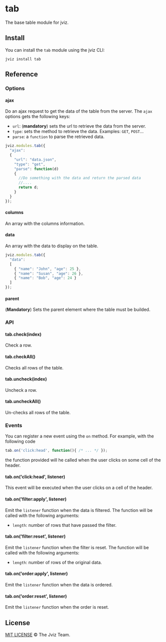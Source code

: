 # tab

The base table module for jviz.

## Install

You can install the `tab` module using the jviz CLI:

```
jviz install tab
```

## Reference

### Options

#### ajax

Do an ajax request to get the data of the table from the server. The `ajax` options gets the following keys:

- `url`: (**mandatory**) sets the url to retrieve the data from the server.
- `type`: sets the method to retrieve the data. Examples: `GET`, `POST`...
- `parse`: a `function` to parse the retrieved data.

```javascript
jviz.modules.tab({
  "ajax":
  {
    "url": "data.json",
    "type": "get",
    "parse": function(d)
    {
      //Do something with the data and return the parsed data
      //....
      return d;
    }
  }
});
```

#### columns

An array with the columns information.

#### data

An array with the data to display on the table.

```javascript
jviz.modules.tab({
  "data":
  [
    { "name": "John", "age": 25 },
    { "name": "Susan", "age": 26 },
    { "name": "Bob", "age": 24 }
  ]
});
```

#### parent

(**Mandatory**) Sets the parent element where the table must be builded.


### API

#### tab.check(index)

Check a row.

#### tab.checkAll()

Checks all rows of the table.

#### tab.uncheck(index)

Uncheck a row.

#### tab.uncheckAll()

Un-checks all rows of the table.


### Events

You can register a new event using the `on` method. For example, with the following code

```javascript
tab.on('click:head', function(){ /* ... */ });
```

the function provided will he called when the user clicks on some cell of the header.

#### tab.on('click:head', listener)

This event will be executed when the user clicks on a cell of the header.

#### tab.on('filter:apply', listener)

Emit the `listener` function when the data is filtered. The function will be called with the following arguments:

- `length`: number of rows that have passed the filter.

#### tab.on('filter:reset', listener)

Emit the `listener` function when the filter is reset. The function will be called with the following arguments:

- `length`: number of rows of the original data.

#### tab.on('order:apply', listener)

Emit the `listener` function when the data is ordered.

#### tab.on('order:reset', listener)

Emit the `listener` function when the order is reset.

## License

[MIT LICENSE](./LICENSE) &copy; The Jviz Team.
